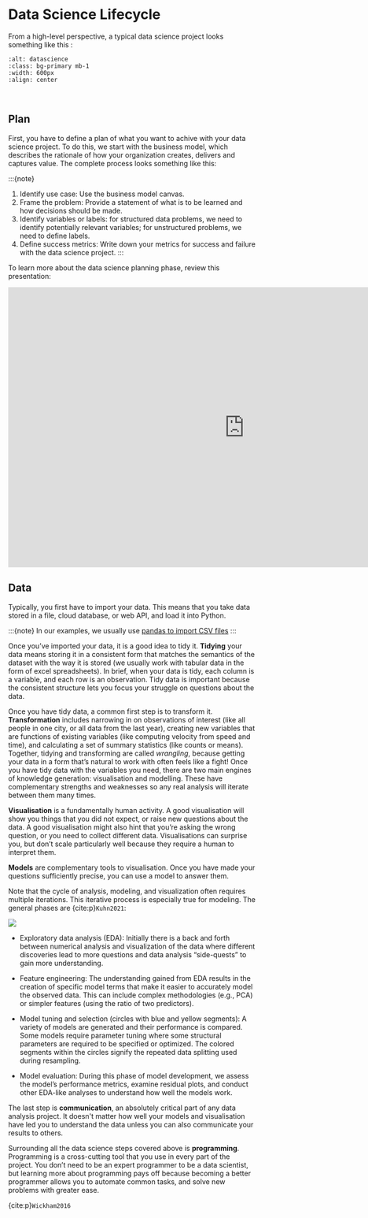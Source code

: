 # Data Science Lifecycle

 From a high-level perspective, a typical data science project looks something like this :

```{image} ../_static/img/lifecycle-data.png
:alt: datascience
:class: bg-primary mb-1
:width: 600px
:align: center
```

<br>

## Plan

First, you have to define a plan of what you want to achive with your data science project. To do this, we start with the business model, which describes the rationale of how your organization creates, delivers and captures value. The complete process looks something like this:

:::{note}

1. Identify use case: Use the business model canvas.
2. Frame the problem: Provide a statement of what is to be learned and how decisions should be made.
3. Identify variables or labels: for structured data problems, we need to identify potentially relevant variables; for unstructured problems, we need to define labels.
4. Define success metrics: Write down your metrics for success and failure with the data science project. 
:::

To learn more about the data science planning phase, review this presentation: 

<iframe src="https://docs.google.com/presentation/d/e/2PACX-1vR3mAfcepfacMwk7_ob-uPjSX6aMLISTxC2C1DEOyMS5HdO1RSY8fSbBdPP21JjKP0fHKoE46719xjJ/embed?start=false&loop=false&delayms=3000" frameborder="0" width="960" height="569" allowfullscreen="true" mozallowfullscreen="true" webkitallowfullscreen="true"></iframe>

## Data

Typically, you first have to import your data. This means that you take data stored in a file, cloud database, or web API, and load it into Python. 

:::{note}
In our examples, we usually use [pandas to import CSV files](https://kirenz.github.io/pandas/pandas-intro-short.html#read-and-write-data)
:::



Once you’ve imported your data, it is a good idea to tidy it. **Tidying** your data means storing it in a consistent form that matches the semantics of the dataset with the way it is stored (we usually work with tabular data in the form of excel spreadsheets). In brief, when your data is tidy, each column is a variable, and each row is an observation. Tidy data is important because the consistent structure lets you focus your struggle on questions about the data.

Once you have tidy data, a common first step is to transform it. **Transformation** includes narrowing in on observations of interest (like all people in one city, or all data from the last year), creating new variables that are functions of existing variables (like computing velocity from speed and time), and calculating a set of summary statistics (like counts or means). Together, tidying and transforming are called *wrangling*, because getting your data in a form that’s natural to work with often feels like a fight! Once you have tidy data with the variables you need, there are two main engines of knowledge generation: visualisation and modelling. These have complementary strengths and weaknesses so any real analysis will iterate between them many times. 

**Visualisation** is a fundamentally human activity. A good visualisation will show you things that you did not expect, or raise new questions about the data. A good visualisation might also hint that you’re asking the wrong question, or you need to collect different data. Visualisations can surprise you, but don’t scale particularly well because they require a human to interpret them.

**Models** are complementary tools to visualisation. Once you have made your questions sufficiently precise, you can use a model to answer them. 

Note that the cycle of analysis, modeling, and visualization often requires multiple iterations. This iterative process is especially true for modeling. The general phases are {cite:p}`Kuhn2021`:

![](https://www.tmwr.org/premade/modeling-process.svg)


- Exploratory data analysis (EDA): Initially there is a back and forth between numerical analysis and visualization of the data  where different discoveries lead to more questions and data analysis “side-quests” to gain more understanding.

- Feature engineering: The understanding gained from EDA results in the creation of specific model terms that make it easier to accurately model the observed data. This can include complex methodologies (e.g., PCA) or simpler features (using the ratio of two predictors). 

- Model tuning and selection (circles with blue and yellow segments): A variety of models are generated and their performance is compared. Some models require parameter tuning where some structural parameters are required to be specified or optimized. The colored segments within the circles signify the repeated data splitting used during resampling.

- Model evaluation: During this phase of model development, we assess the model’s performance metrics, examine residual plots, and conduct other EDA-like analyses to understand how well the models work. 

The last step is **communication**, an absolutely critical part of any data analysis project. It doesn't matter how well your models and visualisation have led you to understand the data unless you can also communicate your results to others.

Surrounding all the data science steps covered above is **programming**. Programming is a cross-cutting tool that you use in every part of the project. You don’t need to be an expert programmer to be a data scientist, but learning more about programming pays off because becoming a better programmer allows you to automate
common tasks, and solve new problems with greater ease.


{cite:p}`Wickham2016`